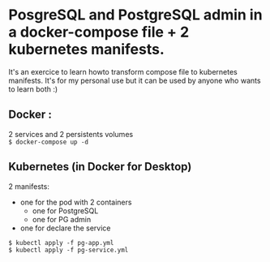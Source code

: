 # PosgreSQL and PostgreSQL admin in a docker-compose file + 2 kubernetes manifests.
It's an exercice to learn howto transform compose file to kubernetes manifests. It's for my personal use but it can be used by anyone who wants to learn both :)
## Docker :
2 services and 2 persistents volumes  
`$ docker-compose up -d`
## Kubernetes (in Docker for Desktop)
2 manifests: 
- one for the pod with 2 containers 
    - one for PostgreSQL
    - one for PG admin
- one for declare the service
```
$ kubectl apply -f pg-app.yml
$ kubectl apply -f pg-service.yml
```